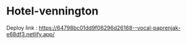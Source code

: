 # Hotel-vennington
Deploy link : https://64798bc01dd9f06296d26168--vocal-paprenjak-e68df3.netlify.app/
